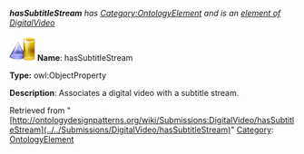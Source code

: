___hasSubtitleStream__ has [Category:OntologyElement](../../Category/OntologyElement "Category:OntologyElement") and is an [element of](../../Property/ElementOf "Property:ElementOf") [DigitalVideo](../../Submissions/DigitalVideo "Submissions:DigitalVideo")_


  




[![ObjectProperty](../../images/thumb/c/c3/ObjectProperty.gif/45px-ObjectProperty.gif)](../../Image/ObjectProperty.gif "ObjectProperty")
__Name__: hasSubtitleStream 


__Type:__ owl:ObjectProperty 


__Description__: Associates a digital video with a subtitle stream. 





Retrieved from "[http://ontologydesignpatterns.org/wiki/Submissions:DigitalVideo/hasSubtitleStream](../../Submissions/DigitalVideo/hasSubtitleStream)"
 [Category](http://ontologydesignpatterns.org/wiki/Special:Categories "Special:Categories"): [OntologyElement](../../Category/OntologyElement "Category:OntologyElement")